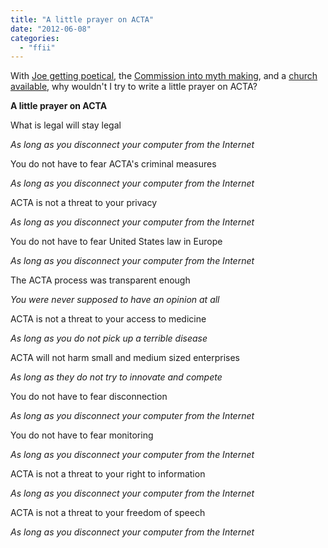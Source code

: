 ```yaml
---
title: "A little prayer on ACTA"
date: "2012-06-08"
categories: 
  - "ffii"
---
```


With [Joe getting poetical](https://twitter.com/teirdes/statuses/210715814196805632), the [Commission into myth making](http://edri.org/commission_myths), and a [church available](http://www.poormojo.org/pmjadaily/archives/036646.php), why wouldn't I try to write a little prayer on ACTA?

**A little prayer on ACTA**

What is legal will stay legal

_As long as you disconnect your computer from the Internet_

You do not have to fear ACTA's criminal measures

_As long as you disconnect your computer from the Internet_

ACTA is not a threat to your privacy

_As long as you disconnect your computer from the Internet_

You do not have to fear United States law in Europe

_As long as you disconnect your computer from the Internet_

The ACTA process was transparent enough

_You were never supposed to have an opinion at all_

ACTA is not a threat to your access to medicine

_As long as you do not pick up a terrible disease_

ACTA will not harm small and medium sized enterprises

_As long as they do not try to innovate and compete_

You do not have to fear disconnection

_As long as you disconnect your computer from the Internet_

You do not have to fear monitoring

_As long as you disconnect your computer from the Internet_

ACTA is not a threat to your right to information

_As long as you disconnect your computer from the Internet_

ACTA is not a threat to your freedom of speech

_As long as you disconnect your computer from the Internet_
